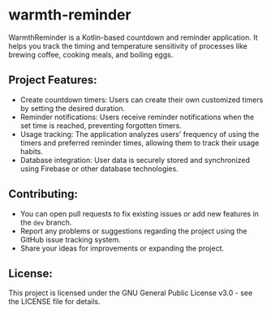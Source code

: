 # warmth-reminder
WarmthReminder is a Kotlin-based countdown and reminder application. It helps you track the timing and temperature sensitivity of processes like brewing coffee, cooking meals, and boiling eggs.

## Project Features:

* Create countdown timers: Users can create their own customized timers by setting the desired duration.
* Reminder notifications: Users receive reminder notifications when the set time is reached, preventing forgotten timers.
* Usage tracking: The application analyzes users' frequency of using the timers and preferred reminder times, allowing them to track their usage habits.
* Database integration: User data is securely stored and synchronized using Firebase or other database technologies.

## Contributing:

* You can open pull requests to fix existing issues or add new features in the `dev` branch.
* Report any problems or suggestions regarding the project using the GitHub issue tracking system.
* Share your ideas for improvements or expanding the project.

## License:

This project is licensed under the GNU General Public License v3.0 - see the LICENSE file for details.
